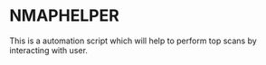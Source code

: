 # NMAPHELPER
This is a automation script which will help to perform top scans by interacting with user.
